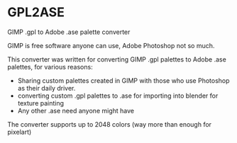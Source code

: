 # GPL2ASE
GIMP .gpl to Adobe .ase palette converter

GIMP is free software anyone can use, Adobe Photoshop not so much.

This converter was written for converting GIMP .gpl palettes to Adobe .ase palettes, for various reasons:
 - Sharing custom palettes created in GIMP with those who use Photoshop as their daily driver.
 - converting custom .gpl palettes to .ase for importing into blender for texture painting
 - Any other .ase need anyone might have

The converter supports up to 2048 colors (way more than enough for pixelart)
